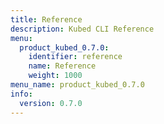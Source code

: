 ```yaml
---
title: Reference
description: Kubed CLI Reference
menu:
  product_kubed_0.7.0:
    identifier: reference
    name: Reference
    weight: 1000
menu_name: product_kubed_0.7.0
info:
  version: 0.7.0
---
```


